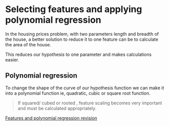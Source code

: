 # Selecting features and applying polynomial regression

In the housing prices problem, with two parameters length and breadth of the house, a better solution to reduce it to one feature can be to calculate the area of the house.

This reduces our hypothesis to one parameter and makes calculations easier.

## Polynomial regression
To change the shape of the curve of our hypothesis function we can make it into a polynomial function ie, quadratic, cubic or square root function.

> If squared/ cubed  or rooted , feature scaling becomes very important and must be calculated appropriately.


[Features and polynomial regression revision](https://www.coursera.org/learn/machine-learning/supplement/ITznZ/features-and-polynomial-regression)